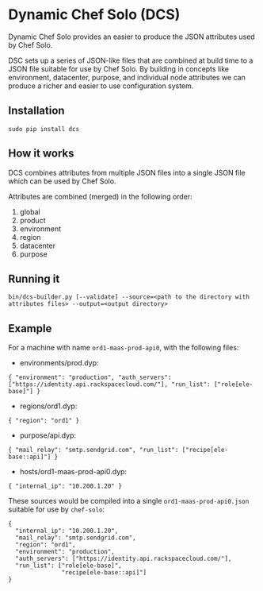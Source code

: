 # Dynamic Chef Solo (DCS)

Dynamic Chef Solo provides an easier to produce the JSON attributes used by Chef Solo.

DSC sets up a series of JSON-like files that are combined at build time to a JSON file suitable for use by Chef Solo.  By building in concepts like environment, datacenter, purpose, and individual node attributes we can produce a richer and easier to use configuration system.

## Installation

`sudo pip install dcs`

## How it works

DCS combines attributes from multiple JSON files into a single JSON file which can
be used by Chef Solo.

Attributes are combined (merged) in the following order:

1. global
2. product
3. environment
4. region
5. datacenter
6. purpose

## Running it

    bin/dcs-builder.py [--validate] --source=<path to the directory with attributes files> --output=<output directory>

## Example

For a machine with name `ord1-maas-prod-api0`, with the following files:

* environments/prod.dyp:

`
    {
      "environment": "production",
      "auth_servers": ["https://identity.api.rackspacecloud.com/"],
      "run_list": ["role[ele-base]"]
    }
`

* regions/ord1.dyp:

`
    {
      "region": "ord1"
    }
`

* purpose/api.dyp:

`
    {
      "mail_relay": "smtp.sendgrid.com",
      "run_list": ["recipe[ele-base::api]"]
    }
`

* hosts/ord1-maas-prod-api0.dyp:

`
    {
      "internal_ip": "10.200.1.20"
    }
`


These sources would be compiled into a single `ord1-maas-prod-api0.json` suitable for use by `chef-solo`:

    {
      "internal_ip": "10.200.1.20",
      "mail_relay": "smtp.sendgrid.com",
      "region": "ord1",
      "environment": "production",
      "auth_servers": ["https://identity.api.rackspacecloud.com/"],
      "run_list": ["role[ele-base]",
                   "recipe[ele-base::api]"]
    }
